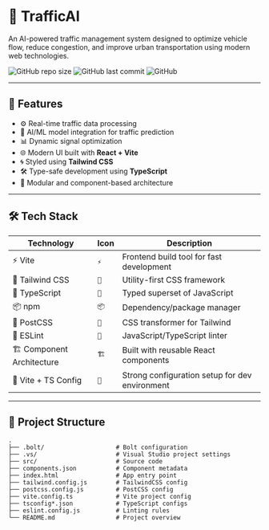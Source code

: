 # 🚦 TrafficAI

An AI-powered traffic management system designed to optimize vehicle flow, reduce congestion, and improve urban transportation using modern web technologies.

![GitHub repo size](https://img.shields.io/github/repo-size/SonaaRajagopal/TrafficAI?style=flat-square)
![GitHub last commit](https://img.shields.io/github/last-commit/SonaaRajagopal/TrafficAI?style=flat-square)
![GitHub](https://img.shields.io/github/license/SonaaRajagopal/TrafficAI?style=flat-square)

---

## 🧠 Features

- ⚙️ Real-time traffic data processing
- 🤖 AI/ML model integration for traffic prediction
- 📊 Dynamic signal optimization
- 🌐 Modern UI built with **React + Vite**
- 🌀 Styled using **Tailwind CSS**
- 🛠️ Type-safe development using **TypeScript**
- 🧱 Modular and component-based architecture

---

## 🛠️ Tech Stack

| Technology     | Icon | Description |
|----------------|------|-------------|
| ⚡ Vite         | `⚡` | Frontend build tool for fast development |
| 💨 Tailwind CSS| `💨` | Utility-first CSS framework |
| 🔷 TypeScript  | `🔷` | Typed superset of JavaScript |
| 📦 npm         | `📦` | Dependency/package manager |
| 🧩 PostCSS     | `🧩` | CSS transformer for Tailwind |
| 🧹 ESLint      | `🧹` | JavaScript/TypeScript linter |
| 🏗️ Component Architecture | `🏗️` | Built with reusable React components |
| 🧪 Vite + TS Config | `🧪` | Strong configuration setup for dev environment |

---

## 📂 Project Structure

```plaintext
.
├── .bolt/                    # Bolt configuration
├── .vs/                      # Visual Studio project settings
├── src/                      # Source code
├── components.json           # Component metadata
├── index.html                # App entry point
├── tailwind.config.js        # TailwindCSS config
├── postcss.config.js         # PostCSS config
├── vite.config.ts            # Vite project config
├── tsconfig*.json            # TypeScript configs
├── eslint.config.js          # Linting rules
└── README.md                 # Project overview
